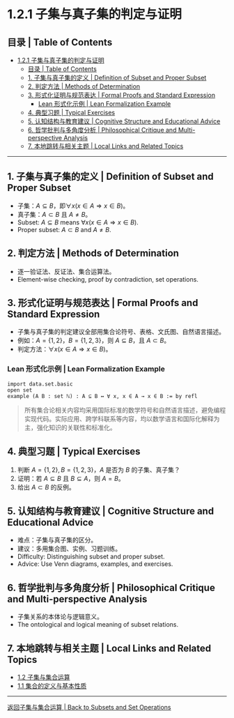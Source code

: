 # 1.2.1 子集与真子集的判定与证明

## 目录 | Table of Contents

- [1.2.1 子集与真子集的判定与证明](#121-子集与真子集的判定与证明)
  - [目录 | Table of Contents](#目录--table-of-contents)
  - [1. 子集与真子集的定义 | Definition of Subset and Proper Subset](#1-子集与真子集的定义--definition-of-subset-and-proper-subset)
  - [2. 判定方法 | Methods of Determination](#2-判定方法--methods-of-determination)
  - [3. 形式化证明与规范表达 | Formal Proofs and Standard Expression](#3-形式化证明与规范表达--formal-proofs-and-standard-expression)
    - [Lean 形式化示例 | Lean Formalization Example](#lean-形式化示例--lean-formalization-example)
  - [4. 典型习题 | Typical Exercises](#4-典型习题--typical-exercises)
  - [5. 认知结构与教育建议 | Cognitive Structure and Educational Advice](#5-认知结构与教育建议--cognitive-structure-and-educational-advice)
  - [6. 哲学批判与多角度分析 | Philosophical Critique and Multi-perspective Analysis](#6-哲学批判与多角度分析--philosophical-critique-and-multi-perspective-analysis)
  - [7. 本地跳转与相关主题 | Local Links and Related Topics](#7-本地跳转与相关主题--local-links-and-related-topics)

---

## 1. 子集与真子集的定义 | Definition of Subset and Proper Subset

- 子集：$A \subseteq B$，即$\forall x(x \in A \Rightarrow x \in B)$。
- 真子集：$A \subset B$ 且 $A \neq B$。
- Subset: $A \subseteq B$ means $\forall x(x \in A \Rightarrow x \in B)$.
- Proper subset: $A \subset B$ and $A \neq B$.

## 2. 判定方法 | Methods of Determination

- 逐一验证法、反证法、集合运算法。
- Element-wise checking, proof by contradiction, set operations.

## 3. 形式化证明与规范表达 | Formal Proofs and Standard Expression

- 子集与真子集的判定建议全部用集合论符号、表格、文氏图、自然语言描述。
- 例如：$A = \{1, 2\}$，$B = \{1, 2, 3\}$，则 $A \subseteq B$，且 $A \subset B$。
- 判定方法：$\forall x (x \in A \Rightarrow x \in B)$。

### Lean 形式化示例 | Lean Formalization Example

```lean
import data.set.basic
open set
example (A B : set ℕ) : A ⊆ B ↔ ∀ x, x ∈ A → x ∈ B := by refl
```

> 所有集合论相关内容均采用国际标准的数学符号和自然语言描述，避免编程实现代码。实际应用、跨学科联系等内容，均以数学语言和国际化解释为主，强化知识的关联性和标准化。

## 4. 典型习题 | Typical Exercises

1. 判断 $A = \{1,2\}, B = \{1,2,3\}$，$A$ 是否为 $B$ 的子集、真子集？
2. 证明：若 $A \subseteq B$ 且 $B \subseteq A$，则 $A = B$。
3. 给出 $A \subset B$ 的反例。

## 5. 认知结构与教育建议 | Cognitive Structure and Educational Advice

- 难点：子集与真子集的区分。
- 建议：多用集合图、实例、习题训练。
- Difficulty: Distinguishing subset and proper subset.
- Advice: Use Venn diagrams, examples, and exercises.

## 6. 哲学批判与多角度分析 | Philosophical Critique and Multi-perspective Analysis

- 子集关系的本体论与逻辑意义。
- The ontological and logical meaning of subset relations.

## 7. 本地跳转与相关主题 | Local Links and Related Topics

- [1.2 子集与集合运算](../1.2-子集与集合运算.md)
- [1.1 集合的定义与基本性质](../1.1-集合的定义与基本性质.md)

---

[返回子集与集合运算 | Back to Subsets and Set Operations](../1.2-子集与集合运算.md)
